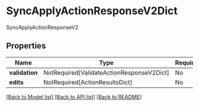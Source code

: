 # SyncApplyActionResponseV2Dict

SyncApplyActionResponseV2

## Properties
| Name | Type | Required | Description |
| ------------ | ------------- | ------------- | ------------- |
**validation** | NotRequired[ValidateActionResponseV2Dict] | No |  |
**edits** | NotRequired[ActionResultsDict] | No |  |


[[Back to Model list]](../../../README.md#models-v1-link) [[Back to API list]](../../../README.md#apis-v1-link) [[Back to README]](../../../README.md)
